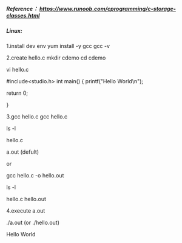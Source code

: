 ##### Reference： https://www.runoob.com/cprogramming/c-storage-classes.html



##### Linux:

1.install dev env
yum install -y gcc
gcc -v



2.create hello.c
mkdir cdemo 
cd cdemo

vi hello.c

#include<studio.h>
int main()
{
   printf("Hello World\n");

   return 0;

}



3.gcc hello.c
gcc hello.c

ls -l

hello.c

a.out (defult)

or

gcc hello.c -o hello.out 

ls -l

hello.c
hello.out




4.execute a.out

./a.out  (or ./hello.out)

Hello World









